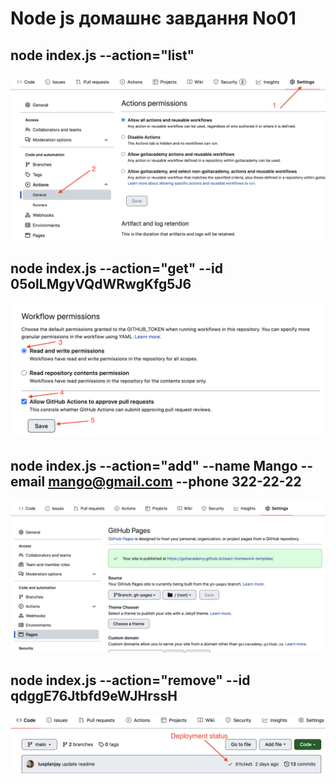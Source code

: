 # Node js домашнє завдання No01

## node index.js --action="list"

![--action="list"](./assets/actions-config-step-1.png)

## node index.js --action="get" --id 05olLMgyVQdWRwgKfg5J6

![--action="get"](./assets/actions-config-step-2.png)

## node index.js --action="add" --name Mango --email mango@gmail.com --phone 322-22-22

![--action="add"](./assets/repo-settings.png)

## node index.js --action="remove" --id qdggE76Jtbfd9eWJHrssH

![--action="remove"](./assets/status.png)

